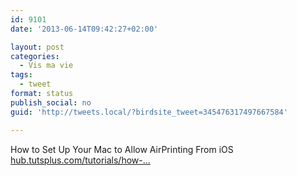 ```yaml
---
id: 9101
date: '2013-06-14T09:42:27+02:00'

layout: post
categories:
  - Vis ma vie
tags:
  - tweet
format: status
publish_social: no
guid: 'http://tweets.local/?birdsite_tweet=345476317497667584'

---
```


How to Set Up Your Mac to Allow AirPrinting From iOS [hub.tutsplus.com/tutorials/how-…](http://hub.tutsplus.com/tutorials/how-to-set-up-your-mac-to-allow-airprinting-from-ios--mac-50184)
